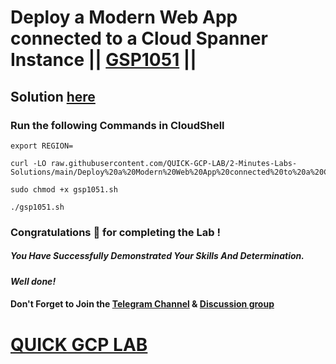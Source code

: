 # Deploy a Modern Web App connected to a Cloud Spanner Instance || [GSP1051](https://www.cloudskillsboost.google/focuses/54356?parent=catalog) ||

## Solution [here]()

### Run the following Commands in CloudShell

```
export REGION=
```
```
curl -LO raw.githubusercontent.com/QUICK-GCP-LAB/2-Minutes-Labs-Solutions/main/Deploy%20a%20Modern%20Web%20App%20connected%20to%20a%20Cloud%20Spanner%20Instance/gsp1051.sh

sudo chmod +x gsp1051.sh

./gsp1051.sh
```

### Congratulations 🎉 for completing the Lab !

##### *You Have Successfully Demonstrated Your Skills And Determination.*

#### *Well done!*

#### Don't Forget to Join the [Telegram Channel](https://t.me/quickgcplab) & [Discussion group](https://t.me/quickgcplabchats)

# [QUICK GCP LAB](https://www.youtube.com/@quickgcplab)